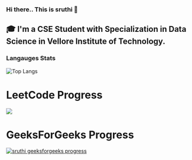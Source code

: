 ### Hi there.. This is sruthi 👋

## 🎓 I'm a CSE Student with Specialization in Data Science in Vellore Institute of Technology.
### Langauges Stats

![Top Langs](https://github-readme-stats.vercel.app/api/top-langs/?username=sruthisoundararajan&layout=compact&theme=radical&langs_count=8)

# LeetCode Progress
![](https://leetcard.jacoblin.cool/sruthisoundar?ext=activity&theme=dark)

# GeeksForGeeks Progress
[![sruthi geeksforgeeks progress](https://geeks-for-geeks-stats-api-napiyo.vercel.app/?userName=sruthir048)](https://auth.geeksforgeeks.org/user/sruthir048)



<!--
**sruthisoundararajan/sruthisoundararajan** is a ✨ _special_ ✨ repository because its `README.md` (this file) appears on your GitHub profile.

Here are some ideas to get you started:

- 🔭 I’m currently working on ...
- 🌱 I’m currently learning ...
- 👯 I’m looking to collaborate on ...
- 🤔 I’m looking for help with ...
- 💬 Ask me about ...
- 📫 How to reach me: ...
- 😄 Pronouns: ...
- ⚡ Fun fact: ...
-->

